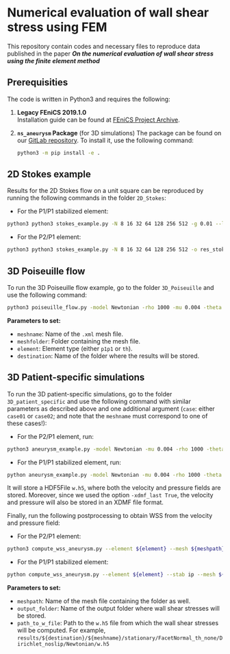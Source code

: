 #  Numerical evaluation of wall shear stress using FEM

This repository contain codes and necessary files to reproduce data published in the paper
**_On the numerical evaluation of wall shear stress using the finite element method_**

## Prerequisities

The code is written in Python3 and requires the following:

1. **Legacy FEniCS 2019.1.0**  
   Installation guide can be found at [FEniCS Project Archive](https://fenicsproject.org/download/archive/).

2. **`ns_aneurysm` Package** (for 3D simulations) 
   The package can be found on our [GitLab repository](https://gitlab.karlin.mff.cuni.cz/bio/aneurysm). To install it, use the following command:
   ```bash
   python3 -m pip install -e .
    ```

## 2D Stokes example

Results for the 2D Stokes flow on a unit square can be reproduced by running the following commands in the folder `2D_Stokes`:
- For the P1/P1 stabilized element:
```bash
python3 python3 stokes_example.py -N 8 16 32 64 128 256 512 -g 0.01 --lambda 10 -o res_stokes_p1p1/ --element p1p1
```
- For the P2/P1 element:
```bash
python3 python3 stokes_example.py -N 8 16 32 64 128 256 512 -o res_stokes_th/ --element th
```


## 3D Poiseuille flow

To run the 3D Poiseuille flow example, go to the folder `3D_Poiseuille` and use the following command:

```bash
python3 poiseuille_flow.py -model Newtonian -rho 1000 -mu 0.004 -theta 1.0 -unit_system SI -meshname ${meshname} -meshfolder ${meshfolder} -element ${element} -normal FacetNormal -basic_monitor -refsys_filename meshes/cylinder_refsys.dat -v_avg 0.5 -xdmf_last True -dest ${destination}
```

**Parameters to set:**

- `meshname`: Name of the `.xml` mesh file.
- `meshfolder`: Folder containing the mesh file.
- `element`: Element type (either `p1p1` or `th`).
- `destination`: Name of the folder where the results will be stored.

## 3D Patient-specific simulations

To run the 3D patient-specific simulations, go to the folder `3D_patient_specific` and use the following command with similar parameters as described above and one additional argument (`case`: either `case01` or `case02`; and note that the `meshname` must correspond to one of these cases!):

- For the P2/P1 element, run:
```bash
python3 aneurysm_example.py -model Newtonian -mu 0.004 -rho 1000 -theta -1.0 -unit_system SI -meshname ${meshname} -meshfolder ${meshfolder} -element th -normal FacetNormal -stab none -basic_monitor -refsys_filename meshes/${case}_refsystems_SI.dat -profile stac -profile_analytical True -v-avg 0.5 -bcout_dir_do_nothing False -unit_system SI -xdmf_last True -dest ${destination}
```

- For the P1/P1 stabilized element, run:
```bash
python aneurysm_example.py -model Newtonian -mu 0.004 -rho 1000 -theta 1.0 -theta_in 1.0 -beta 100 -unit_system SI -meshname ${meshname} -meshfolder ${meshfolder} -element p1p1 -normal FacetNormal -stab ip -basic_monitor -refsys_filename meshes/${case}_refsystems_SI.dat -profile stac -profile_analytical True -v-avg 0.5 -bcout_dir_do_nothing False -unit_system SI -xdmf_last True -dest ${destination}
```

It will store a HDF5File `w.h5`, where both the velocity and pressure fields are stored. Moreover, since we used the option `-xdmf_last True`, the velocity and pressure will also be stored in an XDMF file format.

Finally, run the following postprocessing to obtain WSS from the velocity and pressure field:

- For the P2/P1 element:
```bash
python3 compute_wss_aneurysm.py --element ${element} --mesh ${meshpath} --case ${case} -o ${output_folder} --w-file ${path_to_w_file} --compute-differences --stationary
```

- For the P1/P1 stabilized element:
```bash
python compute_wss_aneurysm.py --element ${element} --stab ip --mesh ${meshpath} --case ${case} -o ${output_folder} --w-file ${path_to_w_file} --compute-differences --stationary --nitsche-noslip --beta 100
```

**Parameters to set:**

- `meshpath`: Name of the mesh file containing the folder as well.
- `output_folder`: Name of the output folder where wall shear stresses will be stored.
- `path_to_w_file`: Path to the `w.h5` file from which the wall shear stresses will be computed. For example, `results/${destination}/${meshname}/stationary/FacetNormal_th_none/Dirichlet_noslip/Newtonian/w.h5`